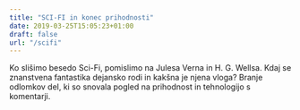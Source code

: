 ```yaml
---
title: "SCI-FI in konec prihodnosti"
date: 2019-03-25T15:05:23+01:00
draft: false
url: "/scifi"
---
```


Ko slišimo besedo Sci-Fi, pomislimo na Julesa Verna in H. G. Wellsa. Kdaj se znanstvena fantastika dejansko rodi in kakšna je njena vloga? Branje odlomkov del, ki so snovala pogled na prihodnost in tehnologijo s komentarji.